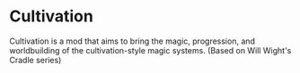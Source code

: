 # Cultivation
Cultivation is a mod that aims to bring the magic, progression, and worldbuilding of the cultivation-style magic systems. (Based on Will Wight's Cradle series)
